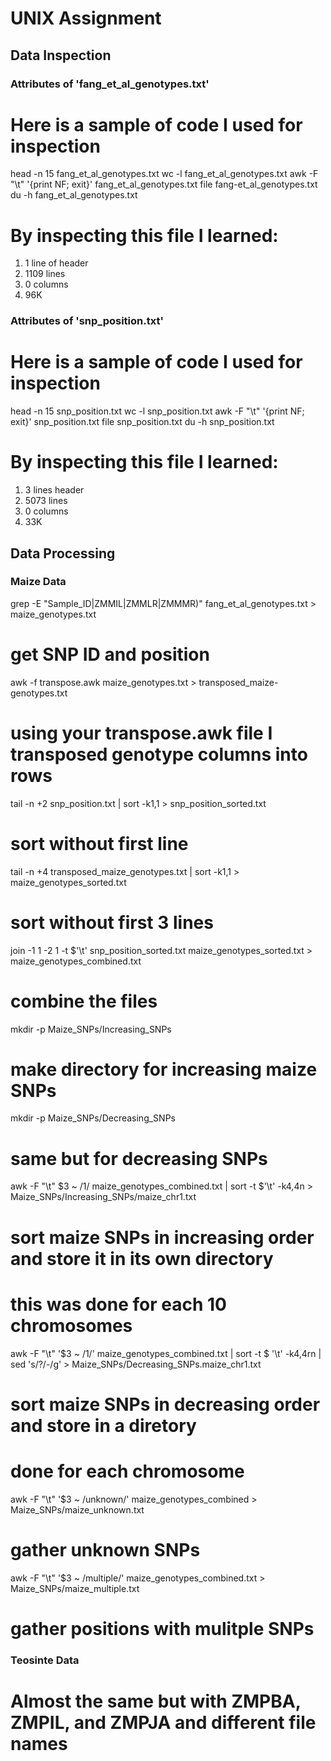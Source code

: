 # UNIX Assignment

## Data Inspection


### Attributes of 'fang_et_al_genotypes.txt'

# Here is a sample of code I used for inspection

head -n 15 fang_et_al_genotypes.txt
wc -l fang_et_al_genotypes.txt
awk -F "\t" '{print NF; exit}' fang_et_al_genotypes.txt
file fang-et_al_genotypes.txt
du -h fang_et_al_genotypes.txt

# By inspecting this file I learned:

1) 1 line of header
2) 1109 lines
3) 0 columns
4) 96K


### Attributes of 'snp_position.txt'

# Here is a sample of code I used for inspection

head -n 15 snp_position.txt
wc -l snp_position.txt
awk -F "\t" '{print NF; exit}' snp_position.txt
file snp_position.txt
du -h snp_position.txt

# By inspecting this file I learned:

1) 3 lines header
2) 5073 lines
3) 0 columns
4) 33K



## Data Processing

### Maize Data

grep -E "Sample_ID|ZMMIL|ZMMLR|ZMMMR)" fang_et_al_genotypes.txt > maize_genotypes.txt
# get SNP ID and position

awk -f transpose.awk maize_genotypes.txt > transposed_maize-genotypes.txt
# using your transpose.awk file I transposed genotype columns into rows

tail -n +2 snp_position.txt | sort -k1,1 > snp_position_sorted.txt
# sort without first line

tail -n +4 transposed_maize_genotypes.txt | sort -k1,1 > maize_genotypes_sorted.txt
# sort without first 3 lines

join -1 1 -2 1 -t $'\t' snp_position_sorted.txt maize_genotypes_sorted.txt > maize_genotypes_combined.txt
# combine the files

mkdir -p Maize_SNPs/Increasing_SNPs
# make directory for increasing maize SNPs

mkdir -p Maize_SNPs/Decreasing_SNPs
# same but for decreasing SNPs

awk -F "\t" $3 ~ /1/ maize_genotypes_combined.txt | sort -t $'\t' -k4,4n > Maize_SNPs/Increasing_SNPs/maize_chr1.txt
# sort maize SNPs in increasing order and store it in its own directory
# this was done for each 10 chromosomes

awk -F "\t" '$3 ~ /1/' maize_genotypes_combined.txt | sort -t $ '\t' -k4,4rn | sed 's/?/-/g' > Maize_SNPs/Decreasing_SNPs.maize_chr1.txt
# sort maize SNPs in decreasing order and store in a diretory
# done for each chromosome

awk -F "\t" '$3 ~ /unknown/' maize_genotypes_combined > Maize_SNPs/maize_unknown.txt
# gather unknown SNPs

awk -F "\t" '$3 ~ /multiple/' maize_genotypes_combined.txt > Maize_SNPs/maize_multiple.txt
# gather positions with mulitple SNPs


### Teosinte Data
# Almost the same but with ZMPBA, ZMPIL, and ZMPJA and different file names
